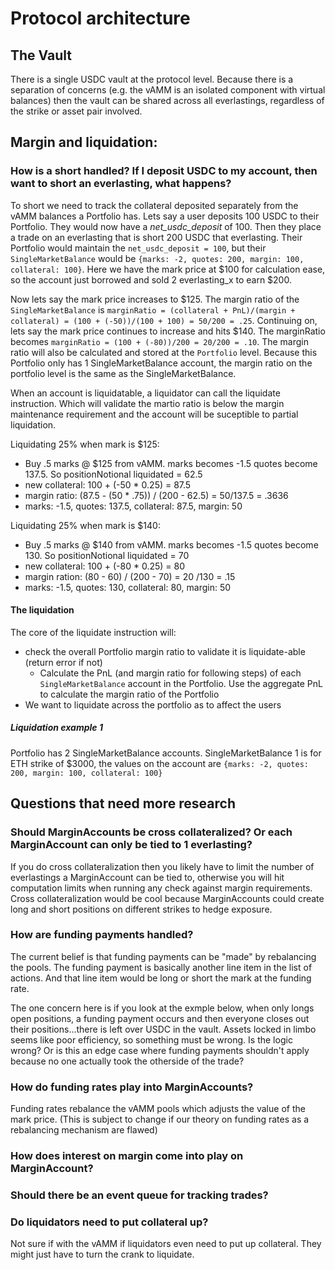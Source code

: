 # Protocol architecture
## The Vault
There is a single USDC vault at the protocol level. Because there is a separation of concerns 
(e.g. the vAMM is an isolated component with virtual balances) then the vault can be shared
across all everlastings, regardless of the strike or asset pair involved.

## Margin and liquidation:

### How is a short handled? If I deposit USDC to my account, then want to short an everlasting, what happens?
To short we need to track the collateral deposited separately from the vAMM balances a Portfolio has.
Lets say a user deposits 100 USDC to their Portfolio. They would now have a _net_usdc_deposit_ of 100.
Then they place a trade on an everlasting that is short 200 USDC that everlasting. Their Portfolio would
maintain the `net_usdc_deposit = 100`, but their `SingleMarketBalance` would be 
`{marks: -2, quotes: 200, margin: 100, collateral: 100}`. Here we have the mark price at $100 for calculation 
ease, so the account just borrowed and sold 2 everlasting_x to earn $200.

Now lets say the mark price increases to $125. The margin ratio of the `SingleMarketBalance` is 
`marginRatio = (collateral + PnL)/(margin + collateral) = (100 + (-50))/(100 + 100) = 50/200 = .25`.
Continuing on, lets say the mark price continues to increase and hits $140. The marginRatio becomes
`marginRatio = (100 + (-80))/200 = 20/200 = .10`. The margin ratio will also be calculated and 
stored at the `Portfolio` level. Because this Portfolio only has 1 SingleMarketBalance account, the
margin ratio on the portfolio level is the same as the SingleMarketBalance.

When an account is liquidatable, a liquidator can call the liquidate instruction. Which will 
validate the martio ratio is below the margin maintenance requirement and the account will be 
suceptible to partial liquidation.

Liquidating 25% when mark is $125:
* Buy .5 marks @ $125 from vAMM. marks becomes -1.5 quotes become 137.5. So positionNotional liquidated = 62.5
* new collateral: 100 + (-50 * 0.25) = 87.5
* margin ratio: (87.5 - (50 * .75)) / (200 - 62.5) =  50/137.5 = .3636
* marks: -1.5, quotes: 137.5, collateral: 87.5, margin: 50

Liquidating 25% when mark is $140:
* Buy .5 marks @ $140 from vAMM. marks becomes -1.5 quotes become 130. So positionNotional liquidated = 70
* new collateral: 100 + (-80 * 0.25) = 80
* margin ration: (80 - 60) / (200 - 70) = 20 /130 = .15
* marks: -1.5, quotes: 130, collateral: 80, margin: 50

#### The liquidation
The core of the liquidate instruction will:
* check the overall Portfolio margin ratio to validate it is liquidate-able (return error if not)
    * Calculate the PnL (and margin ratio for following steps) of each `SingleMarketBalance` 
    account in the Portfolio. Use the aggregate PnL to calculate the margin ratio of the Portfolio
* We want to liquidate across the portfolio as to affect the users 


##### Liquidation example 1
Portfolio has 2 SingleMarketBalance accounts. SingleMarketBalance 1 is for ETH strike of $3000, the 
values on the account are `{marks: -2, quotes: 200, margin: 100, collateral: 100}`



## Questions that need more research
### Should MarginAccounts be cross collateralized? Or each MarginAccount can only be tied to 1 everlasting?
If you do cross collateralization then you likely have to limit the number of everlastings a
MarginAccount can be tied to, otherwise you will hit computation limits when running any check
against margin requirements. Cross collateralization would be cool because MarginAccounts could
create long and short positions on different strikes to hedge exposure.

### How are funding payments handled?
The current belief is that funding payments can be "made" by rebalancing the pools. The funding 
payment is basically another line item in the list of actions. And that line item would be 
long or short the mark at the funding rate. 

The one concern here is if you look at the exmple below, when only longs open positions, 
a funding payment occurs and then everyone closes out their positions...there is left over USDC
in the vault. Assets locked in limbo seems like poor efficiency, 
so something must be wrong. Is the logic wrong? Or is this an edge case where funding payments 
shouldn't apply because no one actually took the otherside of the trade?

### How do funding rates play into MarginAccounts?
Funding rates rebalance the vAMM pools which adjusts the value of the mark price. (This is subject to change if 
our theory on funding rates as a rebalancing mechanism are flawed)

### How does interest on margin come into play on MarginAccount?

### Should there be an event queue for tracking trades?

### Do liquidators need to put collateral up?
Not sure if with the vAMM if liquidators even need to put up collateral. They might just have to
turn the crank to liquidate.
